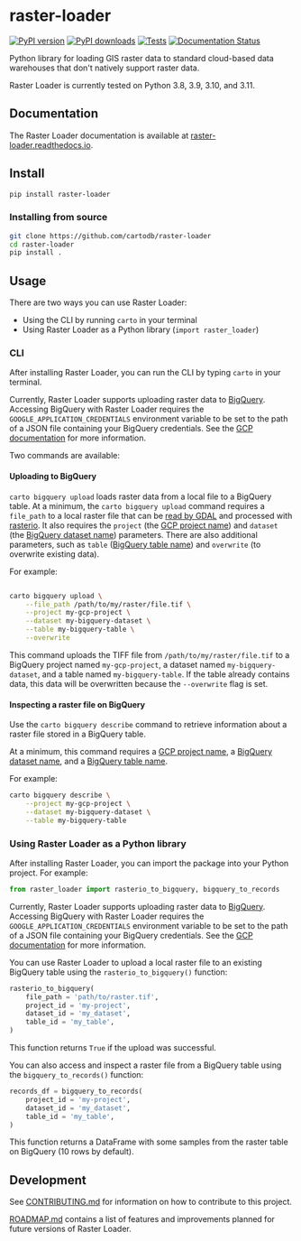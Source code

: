 # raster-loader

[![PyPI version](https://badge.fury.io/py/raster-loader.svg)](https://badge.fury.io/py/raster-loader)
[![PyPI downloads](https://img.shields.io/pypi/dm/raster-loader.svg)](https://pypistats.org/packages/raster-loader)
[![Tests](https://github.com/cartodb/raster-loader/actions/workflows/ci.yml/badge.svg)](https://github.com/cartodb/raster-loader/actions)
[![Documentation Status](https://readthedocs.org/projects/raster-loader/badge/?version=latest)](https://raster-loader.readthedocs.io/en/latest/?badge=latest)

Python library for loading GIS raster data to standard cloud-based data warehouses that
don't natively support raster data.

Raster Loader is currently tested on Python 3.8, 3.9, 3.10, and 3.11.

## Documentation

The Raster Loader documentation is available at [raster-loader.readthedocs.io](https://raster-loader.readthedocs.io).

## Install

```bash
pip install raster-loader
```

### Installing from source

```bash
git clone https://github.com/cartodb/raster-loader
cd raster-loader
pip install .
```

## Usage

There are two ways you can use Raster Loader:

* Using the CLI by running `carto` in your terminal
* Using Raster Loader as a Python library (`import raster_loader`)

### CLI

After installing Raster Loader, you can run the CLI by typing `carto` in your terminal.

Currently, Raster Loader supports uploading raster data to [BigQuery](https://cloud.google.com/bigquery).
Accessing BigQuery with Raster Loader requires the
`GOOGLE_APPLICATION_CREDENTIALS` environment variable to be set to the path of a JSON
file containing your BigQuery credentials. See the
[GCP documentation](https://cloud.google.com/docs/authentication/provide-credentials-adc#local-key)
for more information.

Two commands are available:

#### Uploading to BigQuery

`carto bigquery upload` loads raster data from a local file to a BigQuery table.
At a minimum, the `carto bigquery upload` command requires a `file_path` to a local
raster file that can be [read by GDAL](https://gdal.org/drivers/raster/index.html) and processed with [rasterio](https://rasterio.readthedocs.io/en/latest/). It also requires
the `project` (the [GCP project name](https://cloud.google.com/resource-manager/docs/creating-managing-projects))
and `dataset` (the [BigQuery dataset name](https://cloud.google.com/bigquery/docs/datasets-intro))
parameters. There are also additional parameters, such as `table` ([BigQuery table
name](https://cloud.google.com/bigquery/docs/tables-intro)) and `overwrite` (to
overwrite existing data).

For example:

``` bash

carto bigquery upload \
    --file_path /path/to/my/raster/file.tif \
    --project my-gcp-project \
    --dataset my-bigquery-dataset \
    --table my-bigquery-table \
    --overwrite

```

This command uploads the TIFF file from `/path/to/my/raster/file.tif` to a BigQuery
project named `my-gcp-project`, a dataset named `my-bigquery-dataset`, and a table
named `my-bigquery-table`. If the table already contains data, this data will be
overwritten because the `--overwrite` flag is set.

#### Inspecting a raster file on BigQuery

Use the `carto bigquery describe` command to retrieve information about a raster file
stored in a BigQuery table.

At a minimum, this command requires a
[GCP project name](https://cloud.google.com/resource-manager/docs/creating-managing-projects),
a [BigQuery dataset name](https://cloud.google.com/bigquery/docs/datasets-intro), and a
[BigQuery table name](https://cloud.google.com/bigquery/docs/tables-intro).

For example:

``` bash
carto bigquery describe \
    --project my-gcp-project \
    --dataset my-bigquery-dataset \
    --table my-bigquery-table
```

### Using Raster Loader as a Python library

After installing Raster Loader, you can import the package into your Python project. For
example:

``` python
from raster_loader import rasterio_to_bigquery, bigquery_to_records
```

Currently, Raster Loader supports uploading raster data to [BigQuery](https://cloud.google.com/bigquery). Accessing BigQuery with Raster Loader requires the
`GOOGLE_APPLICATION_CREDENTIALS` environment variable to be set to the path of a JSON
file containing your BigQuery credentials. See the
[GCP documentation](https://cloud.google.com/docs/authentication/provide-credentials-adc#local-key)
for more information.

You can use Raster Loader to upload a local raster file to an existing
BigQuery table using the `rasterio_to_bigquery()` function:

``` python
rasterio_to_bigquery(
    file_path = 'path/to/raster.tif',
    project_id = 'my-project',
    dataset_id = 'my_dataset',
    table_id = 'my_table',
)
```

This function returns `True` if the upload was successful.

You can also access and inspect a raster file from a BigQuery table using the
`bigquery_to_records()` function:

``` python
records_df = bigquery_to_records(
    project_id = 'my-project',
    dataset_id = 'my_dataset',
    table_id = 'my_table',
)
```

This function returns a DataFrame with some samples from the raster table on BigQuery
(10 rows by default).

## Development

See [CONTRIBUTING.md](CONTRIBUTING.md) for information on how to contribute to this
project.

[ROADMAP.md](ROADMAP.md) contains a list of features and improvements planned for future
versions of Raster Loader.
